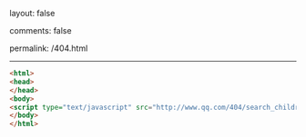 layout: false

comments: false

permalink: /404.html



---

```html
<html>
<head>
</head>
<body>
<script type="text/javascript" src="http://www.qq.com/404/search_children.js" charset="utf-8" homePageUrl="http://canondin.cn" homePageName="返回主页"></script>
</body>
</html>
```

